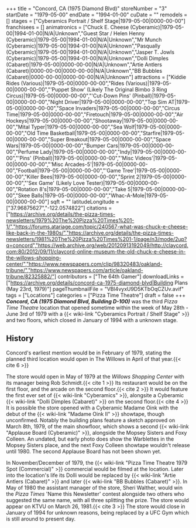 +++
title = "Concord, CA (1975 Diamond Blvd)"
storeNumber = "3"
startDate = "1979-05-00"
endDate = "1994-01-00"
cuDate = ""
remodels = []
stages = ["Cyberamics Portrait / Shelf Stage|1979-05-00|0000-00-00"]
franchisees = []
animatronics = ["Chuck E. Cheese (Cyberamic)|1979-05-00|1994-01-00|N/A|Unknown","Guest Star / Helen Henny (Cyberamic)|1979-05-00|1994-01-00|N/A|Unknown","Mr Munch (Cyberamic)|1979-05-00|1994-01-00|N/A|Unknown","Pasqually (Cyberamic)|1979-05-00|1994-01-00|N/A|Unknown","Jasper T. Jowls (Cyberamic)|1979-05-00|1994-01-00|N/A|Unknown","Dolli Dimples (Cabaret)|1979-05-00|0000-00-00|N/A|Unknown","Artie Antlers (Cabaret)|0000-00-00|0000-00-00|N/A|Unknown","BB Bubbles (Cabaret)|0000-00-00|0000-00-00|N/A|Unknown"]
attractions = ["Kiddie Rides (Various)|1979-05-00|0000-00-00","Rides (Various)|1979-05-00|0000-00-00","'Puppet Show' (Likely The Original Bimbo 3 Ring Circus)|1979-05-00|0000-00-00","'Cut-Down Pins' (Pinball)|1979-05-00|0000-00-00","Night Driver|1979-05-00|0000-00-00","Top Sim AT|1979-05-00|0000-00-00","Space Invaders|1979-05-00|0000-00-00","Circus Time|1979-05-00|0000-00-00","Firetouch|1979-05-00|0000-00-00","Air Hockeys|1979-05-00|0000-00-00","Shootaway|1979-05-00|0000-00-00","Mital Typer|1979-05-00|0000-00-00","Sea Wolf|1979-05-00|0000-00-00","Old Time Basketball|1979-05-00|0000-00-00","Starfire|1979-05-00|0000-00-00","Super Breakout|1979-05-00|0000-00-00","Space Wars|1979-05-00|0000-00-00","Bumper Cars|1979-05-00|0000-00-00","Perfume Lady|1979-05-00|0000-00-00","Indy|1979-05-00|0000-00-00","'Pins' (Pinball)|1979-05-00|0000-00-00","'Misc Videos'|1979-05-00|0000-00-00","'Misc Arcades-5'|1979-05-00|0000-00-00","Football|1979-05-00|0000-00-00","'Game Tree'|1979-05-00|0000-00-00","Killer Bees|1979-05-00|0000-00-00","Sprint 2|1979-05-00|0000-00-00","'Sex Game' (Likely Love Tester)|1979-05-00|0000-00-00","Rotation 8's|1979-05-00|0000-00-00","Take 5|1979-05-00|0000-00-00","Skee Balls|1979-05-00|0000-00-00","Whac-A-Mole|1979-05-00|0000-00-00"]
sqft = ""
latitudeLongitude = ["37.96875627","-122.0574822"]
citations = ["https://archive.org/details/the-pizza-times-newsletters/1979%20The%20Pizza%20Times%201-1/","https://forums.atariage.com/topic/240567-what-was-chuck-e-cheese-like-back-in-the-1980s/","https://archive.org/details/the-pizza-times-newsletters/1981%20The%20Pizza%20Times%201-1/page/n3/mode/2up?q=concord","https://web.archive.org/web/20120913192049/http://claycord.com:80/2012/09/11/claycord-online-museum-the-old-chuck-e-cheese-in-the-willows-shopping-center/","https://www.newspapers.com/clip/98320483/oakland-tribune/","https://www.newspapers.com/article/oakland-tribune/82325882/"]
contributors = ["The 64th Gamer"]
downloadLinks = ["https://archive.org/details/concord-ca-1975-diamond-blvd|Building Plans (May 23rd, 1979)"]
pageThumbnailFile = "VBl4vyxU9D5KTbOqCZUv.avif"
tags = ["Locations"]
categories = ["Pizza Time Theatre"]
draft = false
+++
***Concord, CA (1975 Diamond Blvd, Building D-100)*** was the third *Pizza Time Theatre* location that opened sometime within the week of May 28th - June 3rd of 1979 with a {{< wiki-link "Cyberamics Portrait / Shelf Stage" >}} and two floors, which closed in January of 1994 with a unknown stage.

## History
Concord's earliest mention would be in February of 1979, stating the planned third location would open in The Willows in April of that year.{{< cite 6 >}}

The store would open in May of 1979 at the *Willows Shopping Center* with its manager being Rob Schmidt.{{< cite 1 >}} Its restaurant would be on the first floor, and the arcade on the second floor.{{< cite 2 >}} It would feature the first ever set of {{< wiki-link "Cyberamics" >}}, alongsite a Cyberamic {{< wiki-link "Dolli Dimples (Cabaret)" >}} on the second floor.{{< cite 4 >}} It is possible the store opened with a Cyberamic Madame Oink with the debut of the {{< wiki-link "Madame Oink II" >}} showtape, though unconfirmed. Notably the building plans feature a sketch approved on March 8th, 1979, of the main showfloor, which shows a second {{< wiki-link "Applause Board (Cyberamic)" >}}, alongside the Mopsey Sisters and Foxy Colleen. An undated, but early photo does show the Warblettes in the Mopsey Sisters place, and the next Foxy Colleen showtape wouldn't release until 1980. The second Applause Board has not been shown yet.

In November/December of 1979, the {{< wiki-link "Pizza Time Theatre 1979 Spot (Commercial)" >}} commercial would be filmed at the location. Later into the location's life its Dolli would be replaced by {{< wiki-link "Artie Antlers (Cabaret)" >}} and later {{< wiki-link "BB Bubbles (Cabaret)" >}}. In May of 1980 the assistant manager of the store, Sheri Walther, would win the *Pizza Times* 'Name this Newsletter' contest alongside two others who suggested the same name, with all three splitting the prize. The store would appear on KTVU on March 26, 1981.{{< cite 3 >}} The store would close in January of 1994 for unknown reasons, being replaced by a UFC Gym which is still around to present day.